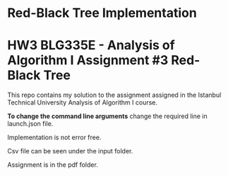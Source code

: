# Red-Black Tree Implementation

# HW3 BLG335E - Analysis of Algorithm I Assignment #3 Red-Black Tree

This repo contains my solution to the assignment assigned in the Istanbul Technical University Analysis of Algorithm I course.

**To change the command line arguments** change the required line in launch.json file.

Implementation is not error free.

Csv file can be seen under the input folder.

Assignment is in the pdf folder.

